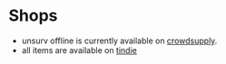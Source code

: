 # Shops

- unsurv offline is currently available on [crowdsupply](https://www.crowdsupply.com/unsurv-technologies/unsurv-offline).
- all items are available on [tindie](https://www.tindie.com/stores/unsurv_tech/)
